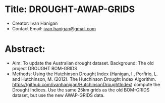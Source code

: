 
# Title: DROUGHT-AWAP-GRIDS     

- Creator: Ivan Hanigan
- Contact Email:        ivan.hanigan@gmail.com

Abstract: 
===

- Aim: To update the Australian drought dataset. Background: The old project DROUGHT BOM-GRIDS 
- Methods: Using the Hutchinson Drought Index (Hanigan, I., Porfirio, L. and Hutchinson, M. (2012). The Hutchinson Drought Index Algorithm. https://github.com/ivanhanigan/HutchinsonDroughtIndex) compute the Drought Indices. Use the same 25km grids as the old BOM-GRIDS dataset, but use the new AWAP-GRIDS data.
